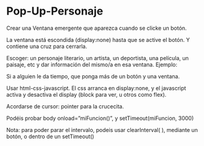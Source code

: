 # Pop-Up-Personaje
Crear una Ventana emergente que aparezca cuando se clicke un botón.

La ventana está escondida (display:none) hasta que se active el botón. Y contiene una cruz para cerrarla.

Escoger: un personaje literario, un artista, un deportista, una película, un paisaje, etc y dar información del mismo/a en esa ventana. Ejemplo:



Si a alguien le da tiempo, que ponga más de un botón y una ventana.

Usar html-css-javascript. El css arranca en display:none, y el javascript activa y desactiva el display (block para ver, u otros como flex).

Acordarse de cursor: pointer para la crucecita.

Podéis probar body onload=”miFuncion()”, y setTimeout(miFuncion, 3000)

Nota: para poder parar el intervalo, podeis usar clearInterval( ), mediante un botón, o dentro de un setTimeout()

